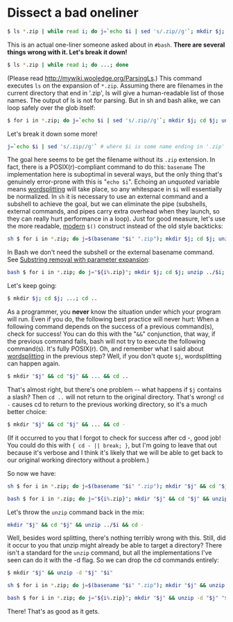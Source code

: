 # Dissect a bad oneliner

``` bash
$ ls *.zip | while read i; do j=`echo $i | sed 's/.zip//g'`; mkdir $j; cd $j; unzip ../$i; cd ..; done
```

This is an actual one-liner someone asked about in `#bash`. **There are
several things wrong with it. Let's break it down!**

``` bash
$ ls *.zip | while read i; do ...; done
```

(Please read <http://mywiki.wooledge.org/ParsingLs>.) This command
executes `ls` on the expansion of `*.zip`. Assuming there are filenames
in the current directory that end in '.zip', ls will give a
human-readable list of those names. The output of ls is not for parsing.
But in sh and bash alike, we can loop safely over the glob itself:

``` bash
$ for i in *.zip; do j=`echo $i | sed 's/.zip//g'`; mkdir $j; cd $j; unzip ../$i; cd ..; done
```

Let's break it down some more!

``` bash
j=`echo $i | sed 's/.zip//g'` # where $i is some name ending in '.zip'
```

The goal here seems to be get the filename without its `.zip` extension.
In fact, there is a POSIX(r)-compliant command to do this: `basename`
The implementation here is suboptimal in several ways, but the only
thing that's genuinely error-prone with this is "`echo $i`". Echoing an
*unquoted* variable means [wordsplitting](/syntax/expansion/wordsplit.md)
will take place, so any whitespace in `$i` will essentially be
normalized. In `sh` it is necessary to use an external command and a
subshell to achieve the goal, but we can eliminate the pipe (subshells,
external commands, and pipes carry extra overhead when they launch, so
they can really hurt performance in a loop). Just for good measure,
let's use the more readable, [modern](/syntax/expansion/cmdsubst.md) `$()`
construct instead of the old style backticks:

``` bash
sh $ for i in *.zip; do j=$(basename "$i" ".zip"); mkdir $j; cd $j; unzip ../$i; cd ..; done
```

In Bash we don't need the subshell or the external basename command. See
[Substring removal with parameter
expansion](/syntax/pe.md#substring_removal):

``` bash
bash $ for i in *.zip; do j="${i%.zip}"; mkdir $j; cd $j; unzip ../$i; cd ..; done
```

Let's keep going:

``` bash
$ mkdir $j; cd $j; ...; cd ..
```

As a programmer, you **never** know the situation under which your
program will run. Even if you do, the following best practice will never
hurt: When a following command depends on the success of a previous
command(s), check for success! You can do this with the "`&&`"
conjunction, that way, if the previous command fails, bash will not try
to execute the following command(s). It's fully POSIX(r). Oh, and
remember what I said about [wordsplitting](/syntax/expansion/wordsplit.md)
in the previous step? Well, if you don't quote `$j`, wordsplitting can
happen again.

``` bash
$ mkdir "$j" && cd "$j" && ... && cd ..
```

That's almost right, but there's one problem -- what happens if `$j`
contains a slash? Then `cd ..` will not return to the original
directory. That's wrong! `cd -` causes cd to return to the previous
working directory, so it's a much better choice:

``` bash
$ mkdir "$j" && cd "$j" && ... && cd -
```

(If it occurred to you that I forgot to check for success after cd -,
good job! You could do this with `{ cd - || break; }`, but I'm going to
leave that out because it's verbose and I think it's likely that we will
be able to get back to our original working directory without a
problem.)

So now we have:

``` bash
sh $ for i in *.zip; do j=$(basename "$i" ".zip"); mkdir "$j" && cd "$j" && unzip ../$i && cd -; done
```

``` bash
bash $ for i in *.zip; do j="${i%.zip}"; mkdir "$j" && cd "$j" && unzip ../$i && cd -; done
```

Let's throw the `unzip` command back in the mix:

``` bash
mkdir "$j" && cd "$j" && unzip ../$i && cd -
```

Well, besides word splitting, there's nothing terribly wrong with this.
Still, did it occur to you that unzip might already be able to target a
directory? There isn't a standard for the `unzip` command, but all the
implementations I've seen can do it with the -d flag. So we can drop the
cd commands entirely:

``` bash
$ mkdir "$j" && unzip -d "$j" "$i"
```

``` bash
sh $ for i in *.zip; do j=$(basename "$i" ".zip"); mkdir "$j" && unzip -d "$j" "$i"; done
```

``` bash
bash $ for i in *.zip; do j="${i%.zip}"; mkdir "$j" && unzip -d "$j" "$i"; done
```

There! That's as good as it gets.
